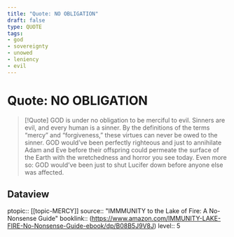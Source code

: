 ```yaml
---
title: "Quote: NO OBLIGATION"
draft: false
type: QUOTE
tags:
- god
- sovereignty
- unowed
- leniency
- evil
---
```


# Quote: NO OBLIGATION
> [!Quote]
> GOD is under no obligation to be merciful to evil. Sinners are evil, and every human is a sinner. By the definitions of the terms “mercy” and “forgiveness,” these virtues can never be owed to the sinner. GOD would’ve been perfectly righteous and just to annihilate Adam and Eve before their offspring could permeate the surface of the Earth with the wretchedness and horror you see today. Even more so: GOD would’ve been just to shut Lucifer down before anyone else was affected.

## Dataview
ptopic:: [[topic-MERCY]]
source:: "IMMMUNITY to the Lake of Fire: A No-Nonsense Guide"
booklink:: (https://www.amazon.com/IMMUNITY-LAKE-FIRE-No-Nonsense-Guide-ebook/dp/B08B5J9V8J)
level:: 5